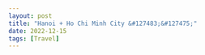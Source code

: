 ```yaml
---
layout: post
title: "Hanoi + Ho Chi Minh City &#127483;&#127475;"
date: 2022-12-15
tags: [Travel]
---
```


<!-- cspell:words Minh -->
